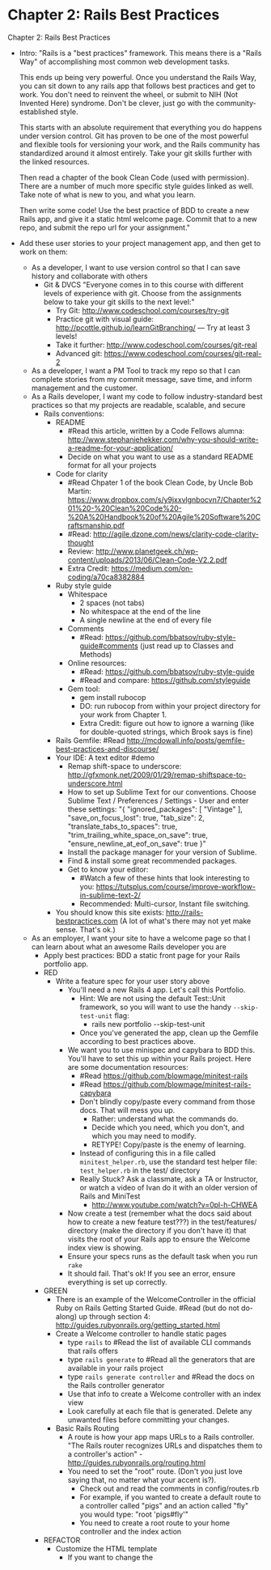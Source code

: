 # Chapter 2: Rails Best Practices
Chapter 2: Rails Best Practices

- Intro:
  "Rails is a "best practices" framework. This means there is a "Rails Way" of accomplishing most common web development tasks.

  This ends up being very powerful. Once you understand the Rails Way, you can sit down to any rails app that follows best practices and get to work. You don't need to reinvent the wheel, or submit to NIH (Not Invented Here) syndrome. Don't be clever, just go with the community-established style.

  This starts with an absolute requirement that everything you do happens under version control. Git has proven to be one of the most powerful and flexible tools for versioning your work, and the Rails community has standardized around it almost entirely. Take your git skills further with the linked resources.

  Then read a chapter of the book Clean Code (used with permission). There are a number of much more specific style guides linked as well. Take note of what is new to you, and what you learn.

  Then write some code! Use the best practice of BDD to create a new Rails app, and give it a static html welcome page. Commit that to a new repo, and submit the repo url for your assignment."
- Add these user stories to your project management app, and then get to work on them:
  - As a developer, I want to use version control so that I can save history and collaborate with others
    - Git & DVCS
      "Everyone comes in to this course with different levels of experience with git. Choose from the assignments below to take your git skills to the next level:"
      - Try Git: http://www.codeschool.com/courses/try-git
      - Practice git with visual guide: http://pcottle.github.io/learnGitBranching/ — Try at least 3 levels!
      - Take it further: http://www.codeschool.com/courses/git-real
      - Advanced git: https://www.codeschool.com/courses/git-real-2
  - As a developer, I want a PM Tool to track my repo so that I can complete stories from my commit message, save time, and inform management and the customer.
  - As a Rails developer, I want my code to follow industry-standard best practices so that my projects are readable, scalable, and secure
    - Rails conventions:
      - README
        - #Read this article, written by a Code Fellows alumna: http://www.stephaniehekker.com/why-you-should-write-a-readme-for-your-application/
        - Decide on what you want to use as a standard README format for all your projects
      - Code for clarity
        - #Read Chpater 1 of the book Clean Code, by Uncle Bob Martin: https://www.dropbox.com/s/y9jxxvlgnbocvn7/Chapter%201%20-%20Clean%20Code%20-%20A%20Handbook%20of%20Agile%20Software%20Craftsmanship.pdf
        - #Read: http://agile.dzone.com/news/clarity-code-clarity-thought
        - Review: http://www.planetgeek.ch/wp-content/uploads/2013/06/Clean-Code-V2.2.pdf
        - Extra Credit: https://medium.com/on-coding/a70ca8382884
      - Ruby style guide
        - Whitespace
          - 2 spaces (not tabs)
          - No whitespace at the end of the line
          - A single newline at the end of every file
        - Comments
          - #Read: https://github.com/bbatsov/ruby-style-guide#comments (just read up to Classes and Methods)
        - Online resources:
          - #Read: https://github.com/bbatsov/ruby-style-guide
          - #Read and compare: https://github.com/styleguide
        - Gem tool:
          - gem install rubocop
          - DO: run rubocop from within your project directory for your work from Chapter 1.
          - Extra Credit: figure out how to ignore a warning (like for double-quoted strings, which Brook says is fine)
      - Rails Gemfile: #Read http://mcdowall.info/posts/gemfile-best-practices-and-discourse/
      - Your IDE: A text editor #demo
        - Remap shift-space to underscore: http://gfxmonk.net/2009/01/29/remap-shiftspace-to-underscore.html
        - How to set up Sublime Text for our conventions. Choose Sublime Text / Preferences / Settings - User and enter these settings:
          "{
            "ignored_packages":
            [
              "Vintage"
            ],
            "save_on_focus_lost": true,
            "tab_size": 2,
            "translate_tabs_to_spaces": true,
            "trim_trailing_white_space_on_save": true,
            "ensure_newline_at_eof_on_save": true
          }"
        - Install the package manager for your version of Sublime.
        - Find & install some great recommended packages.
        - Get to know your editor:
          - #Watch a few of these hints that look interesting to you: https://tutsplus.com/course/improve-workflow-in-sublime-text-2/
          - Recommended: Multi-cursor, Instant file switching.
      - You should know this site exists: http://rails-bestpractices.com (A lot of what's there may not yet make sense. That's ok.)
  - As an employer, I want your site to have a welcome page so that I can learn about what an awesome Rails developer you are
    - Apply best practices: BDD a static front page for your Rails portfolio app.
    - RED
      - Write a feature spec for your user story above
        - You'll need a new Rails 4 app. Let's call this Portfolio.
          - Hint: We are not using the default Test::Unit framework, so you will want to use the handy `--skip-test-unit` flag:
            - rails new portfolio --skip-test-unit
          - Once you've generated the app, clean up the Gemfile according to best practices above.
        - We want you to use minispec and capybara to BDD this. You'll have to set this up within your Rails project. Here are some documentation resources:
          - #Read https://github.com/blowmage/minitest-rails
          - #Read https://github.com/blowmage/minitest-rails-capybara
          - Don't blindly copy/paste every command from those docs. That will mess you up.
            - Rather: understand what the commands do.
            - Decide which you need, which you don't, and which you may need to modify.
            - RETYPE! Copy/paste is the enemy of learning.
          - Instead of configuring this in a file called `minitest_helper.rb`, use the standard test helper file: `test_helper.rb` in the test/ directory
          - Really Stuck? Ask a classmate, ask a TA or Instructor, or watch a video of Ivan do it with an older version of Rails and MiniTest
            - http://www.youtube.com/watch?v=0pl-h-CHWEA
        - Now create a test (remember what the docs said about how to create a new feature test???) in the test/features/ directory (make the directory if you don't have it) that visits the root of your Rails app to ensure the Welcome index view is showing.
        - Ensure your specs runs as the default task when you run `rake`
        - It should fail. That's ok! If you see an error, ensure everything is set up correctly.
    - GREEN
      - There is an example of the WelcomeController in the official Ruby on Rails Getting Started Guide. #Read (but do not do-along) up through section 4: http://guides.rubyonrails.org/getting_started.html
      - Create a Welcome controller to handle static pages
        - type `rails` to #Read the list of available CLI commands that rails offers
        - type `rails generate` to #Read all the generators that are available in your rails project
        - type `rails generate controller` and #Read the docs on the Rails controller generator
        - Use that info to create a Welcome controller with an index view
        - Look carefully at each file that is generated. Delete any unwanted files before committing your changes.
      - Basic Rails Routing
        - A route is how your app maps URLs to a Rails controller. "The Rails router recognizes URLs and dispatches them to a controller's action" - http://guides.rubyonrails.org/routing.html
        - You need to set the "root" route. (Don't you just love saying that, no matter what your accent is?).
          - Check out and read the comments in config/routes.rb
          - For example, if you wanted to create a default route to a controller called "pigs" and an action called "fly" you would type:
            "root 'pigs#fly'"
          - You need to create a root route to your home controller and the index action
    - REFACTOR
      - Customize the HTML template
        - If you want to change the <title> tag of the page, where would you go?
          - Hints: The title tag is something in the page layout, that is set application wide right now.
          - Is it M,V, or C?
      - Add some basic information about you. Why would someone want to hire you? What you add doesn't have to be styled well, but try to structure it with basic HTML.
  - As a Rails developer, I want a roadmap of what I need to know so that I can always move towards achieving mastery
    - Updated Map: http://hijk.it/1v0B0f441K1h
    - #Read the overview essay: https://www.codefellows.org/blogs/this-is-why-learning-rails-is-hard
